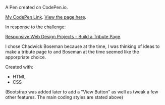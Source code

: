 A Pen created on CodePen.io.

[My CodePen Link](https://codepen.io/shadow_ecco/pen/zYqdqQN).
[View the page here](https://shadowecco.github.io/portfolio/tribute-page/).

In response to the challenge:

[Responsive Web Design Projects - Build a Tribute Page](https://www.freecodecamp.org/learn/responsive-web-design/responsive-web-design-projects/build-a-tribute-page).

I chose Chadwick Boseman because at the time, I was thinking of ideas to make a tribute page to and Boseman at the time seemed like the apporpriate choice. 

Created with:

- HTML
- CSS

(Bootstrap was added later to add a "View Button" as well as tweak a few other features. The main coding styles are stated above)


